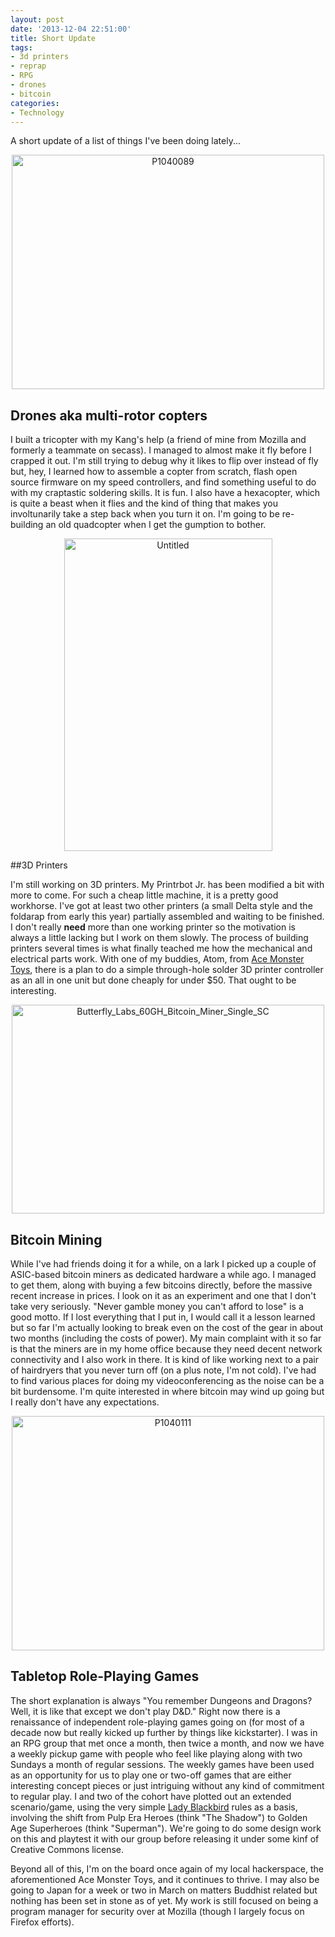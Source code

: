 ```yaml
--- 
layout: post
date: '2013-12-04 22:51:00'
title: Short Update
tags: 
- 3d printers
- reprap
- RPG
- drones
- bitcoin
categories:
- Technology
---
```

A short update of a list of things I've been doing lately...

<p style="text-align:center"><a href="http://www.flickr.com/photos/albill/10893867333" title="P1040089 by Al Billings, on Flickr"><img src="http://farm8.staticflickr.com/7300/10893867333_184231a678.jpg" width="500" height="375" alt="P1040089"></a></p>

## Drones aka multi-rotor copters

I  built a tricopter with my Kang's help (a friend of mine from Mozilla and formerly a teammate on secass). I managed to almost make it fly before I crapped it out. I'm still trying to debug why it likes to flip over instead of fly but, hey, I learned how to assemble a copter from scratch, flash open source firmware on my speed controllers, and find something useful to do with my craptastic soldering skills. It is fun. I also have a hexacopter, which is quite a beast when it flies and the kind of thing that makes you involtunarily take a step back when you turn it on. I'm going to be re-building an old quadcopter when I get the gumption to bother.

<p style="text-align:center"><a href="http://www.flickr.com/photos/albill/8744746867" title="Untitled by Al Billings, on Flickr"><img src="http://farm8.staticflickr.com/7322/8744746867_4961693a64.jpg" width="333" height="500" alt="Untitled"></a></p>

##3D Printers

I'm still working on 3D printers. My Printrbot Jr. has been modified a bit with more to come. For such a cheap little machine, it is a pretty good workhorse. I've got at least two other printers (a small Delta style and the foldarap from early this year) partially assembled and waiting to be finished. I don't really **need** more than one working printer so the motivation is always a little lacking but I work on them slowly. The process of building printers several times is what finally teached me how the mechanical and electrical parts work. With one of my buddies, Atom, from [Ace Monster Toys](http:/acemonstertoys.org), there is a plan to do a simple through-hole solder 3D printer controller as an all in one unit but done cheaply for under $50. That ought to be interesting.

<p style="text-align:center"><a href="http://www.flickr.com/photos/albill/11217503213" title="Butterfly_Labs_60GH_Bitcoin_Miner_Single_SC by Al Billings, on Flickr"><img src="http://farm8.staticflickr.com/7300/11217503213_0c046e14b3.jpg" width="500" height="334" alt="Butterfly_Labs_60GH_Bitcoin_Miner_Single_SC"></a></p>

## Bitcoin Mining

While I've had friends doing it for a while, on a lark I picked up a couple of ASIC-based bitcoin miners as dedicated hardware a while ago. I managed to get them, along with buying a few bitcoins directly, before the massive recent increase in prices. I look on it as an experiment and one that I don't take very seriously. "Never gamble money you can't afford to lose" is a good motto. If I lost everything that I put in, I would call it a lesson learned but so far I'm actually looking to break even on the cost of the gear in about two months (including the costs of power). My main complaint with it so far is that the miners are in my home office because they need decent network connectivity and I also work in there. It is kind of like working next to a pair of hairdryers that you never turn off (on a plus note, I'm not cold). I've had to find various places for doing my videoconferencing as the noise can be a bit burdensome. I'm quite interested in where bitcoin may wind up going but I really don't have any expectations.

<p style="text-align:center"><a href="http://www.flickr.com/photos/albill/10910166134" title="P1040111 by Al Billings, on Flickr"><img src="http://farm6.staticflickr.com/5498/10910166134_e7be833485.jpg" width="500" height="375" alt="P1040111"></a></p>

## Tabletop Role-Playing Games

The short explanation is always "You remember Dungeons and Dragons? Well, it is like that except we don't play D&D." Right now there is a renaissance of independent role-playing games going on (for most of a decade now but really kicked up further by things like kickstarter). I was in an RPG group that met once a month, then twice a month, and now we have a weekly pickup game with people who feel like playing along with two Sundays a month of regular sessions. The weekly games have been used as an opportunity for us to play one or two-off games that are either interesting concept pieces or just intriguing without any kind of commitment to regular play. I and two of the cohort have plotted out an extended scenario/game, using the very simple [Lady Blackbird](http://www.onesevendesign.com/ladyblackbird/) rules as a basis, involving the shift from Pulp Era Heroes (think "The Shadow") to Golden Age Superheroes (think "Superman"). We're going to do some design work on this and playtest it with our group before releasing it under some kinf of Creative Commons license. 

Beyond all of this, I'm on the board once again of my local hackerspace, the aforementioned Ace Monster Toys, and it continues to thrive. I may also be going to Japan for a week or two in March on matters Buddhist related but nothing has been set in stone as of yet. My work is still focused on being a program manager for security over at Mozilla (though I largely focus on Firefox efforts).
